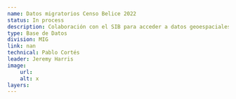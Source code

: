 ```yaml
---
name: Datos migratorios Censo Belice 2022
status: In process
description: Colaboración con el SIB para acceder a datos geoespaciales del último censo para generar indicadores de alcance de proyectos de MIG en el país.
type: Base de Datos
division: MIG
link: nan
technical: Pablo Cortés
leader: Jeremy Harris
image: 
    url: 
    alt: x
layers:
---
```

    